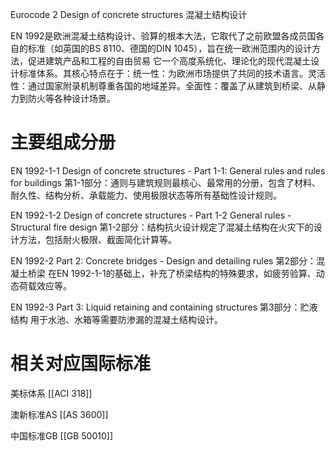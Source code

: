 Eurocode 2 Design of concrete structures
混凝土结构设计

EN 1992​​ 是欧洲混凝土结构设计、验算的​​根本大法​​，它取代了之前欧盟各成员国各自的标准（如英国的BS 8110、德国的DIN 1045），旨在统一欧洲范围内的设计方法，促进建筑产品和工程的自由贸易
它一个​​高度系统化、理论化​​的现代混凝土设计标准体系。其核心特点在于：
​​统一性​​：为欧洲市场提供了共同的技术语言。
​​灵活性​​：通过​​国家附录​​机制尊重各国的地域差异。
​​全面性​​：覆盖了从建筑到桥梁、从静力到防火等各种设计场景。

# 主要组成分册

EN 1992-1-1​ 
Design of concrete structures - Part 1-1: General rules and rules for buildings 
第1-1部分：通则与建筑规则​
最核心、最常用的分册，包含了材料、耐久性、结构分析、承载能力、使用极限状态等所有基础性设计规则。

EN 1992-1-2
Design of concrete structures - Part 1-2 General rules - Structural fire design
第1-2部分：结构抗火设计​
规定了混凝土结构在火灾下的设计方法，包括耐火极限、截面简化计算等。

​EN 1992-2​
Part 2: Concrete bridges - Design and detailing rules
第2部分：混凝土桥梁​
在EN 1992-1-1的基础上，补充了桥梁结构的特殊要求，如疲劳验算、动态荷载效应等。

EN 1992-3​
Part 3: Liquid retaining and containing structures
第3部分：贮液结构​
用于水池、水箱等需要防渗漏的混凝土结构设计。


# 相关对应国际标准

美标体系
[[ACI 318]]

澳新标准AS
[[AS 3600]]

中国标准GB
[[GB 50010]]